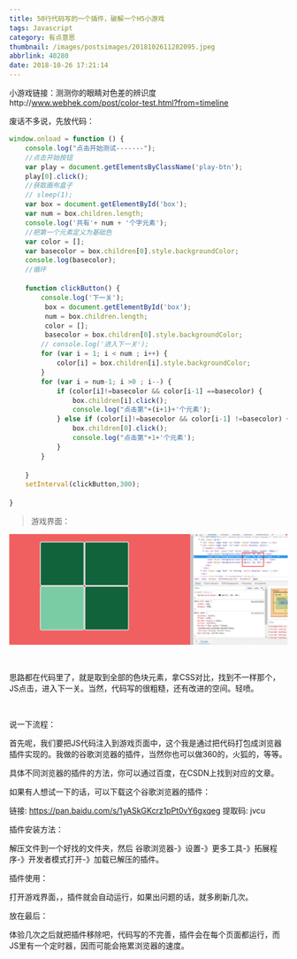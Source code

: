 ```yaml
---
title: 50行代码写的一个插件，破解一个H5小游戏
tags: Javascript
category: 有点意思
thumbnail: /images/postsimages/2018102611282095.jpeg
abbrlink: 40280
date: 2018-10-26 17:21:14
---
```


小游戏链接：测测你的眼睛对色差的辨识度http://www.webhek.com/post/color-test.html?from=timeline

废话不多说，先放代码：
```javascript
window.onload = function () {
	console.log("点击开始测试-------");
	//点击开始按钮
	var play = document.getElementsByClassName('play-btn');
	play[0].click();
	//获取画布盒子
	// sleep(1);
	var box = document.getElementById('box');
	var num = box.children.length;
	console.log('共有'+ num + '个字元素');
	//把第一个元素定义为基础色
	var color = [];
	var basecolor = box.children[0].style.backgroundColor;
	console.log(basecolor);
	//循环
	
	function clickButton() {
		console.log('下一关');
		 box = document.getElementById('box');
		 num = box.children.length;
		 color = [];
		 basecolor = box.children[0].style.backgroundColor;
		// console.log('进入下一关');
		for (var i = 1; i < num ; i++) {
			color[i] = box.children[i].style.backgroundColor;
		}
		for (var i = num-1; i >0 ; i--) {
			if (color[i]!=basecolor && color[i-1] ==basecolor) {
				box.children[i].click();
				console.log("点击第"+(i+1)+'个元素');
			} else if (color[i]!=basecolor && color[i-1] !=basecolor) {
				box.children[0].click();
				console.log("点击第"+1+'个元素');
			}
		}
		
	}
	setInterval(clickButton,300);
	
}

```

> 游戏界面：

![游戏界面](/images/postsimages/20181026113633556.png)


 

思路都在代码里了，就是取到全部的色块元素，拿CSS对比，找到不一样那个，JS点击，进入下一关。当然，代码写的很粗糙，还有改进的空间。轻喷。

 

说一下流程：

首先呢，我们要把JS代码注入到游戏页面中，这个我是通过把代码打包成浏览器插件实现的。我做的谷歌浏览器的插件，当然你也可以做360的，火狐的，等等。

具体不同浏览器的插件的方法，你可以通过百度，在CSDN上找到对应的文章。

如果有人想试一下的话，可以下载这个谷歌浏览器的插件：

链接: https://pan.baidu.com/s/1yASkGKcrz1pPt0vY6gxqeg 提取码: jvcu

插件安装方法：

解压文件到一个好找的文件夹，然后 谷歌浏览器-》设置-》更多工具-》拓展程序-》开发者模式打开-》加载已解压的插件。

插件使用：

打开游戏界面，，插件就会自动运行，如果出问题的话，就多刷新几次。

放在最后：

体验几次之后就把插件移除吧，代码写的不完善，插件会在每个页面都运行，而JS里有一个定时器，因而可能会拖累浏览器的速度。